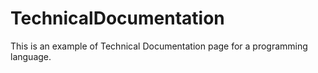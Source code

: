 # TechnicalDocumentation
This is an example of Technical Documentation page for a programming language.

